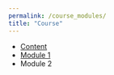 ```yaml
---
permalink: /course_modules/
title: "Course"
---
```

* [Content](Course/starter.md)
* [Module 1](Course/module_1.md)
* Module 2
